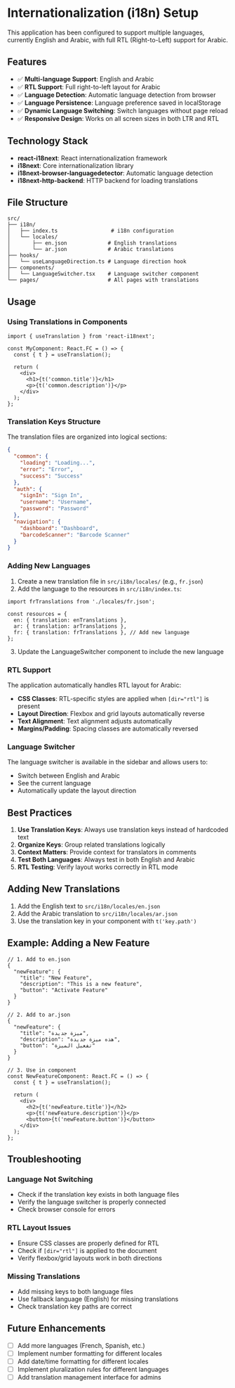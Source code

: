 # Internationalization (i18n) Setup

This application has been configured to support multiple languages, currently English and Arabic, with full RTL (Right-to-Left) support for Arabic.

## Features

- ✅ **Multi-language Support**: English and Arabic
- ✅ **RTL Support**: Full right-to-left layout for Arabic
- ✅ **Language Detection**: Automatic language detection from browser
- ✅ **Language Persistence**: Language preference saved in localStorage
- ✅ **Dynamic Language Switching**: Switch languages without page reload
- ✅ **Responsive Design**: Works on all screen sizes in both LTR and RTL

## Technology Stack

- **react-i18next**: React internationalization framework
- **i18next**: Core internationalization library
- **i18next-browser-languagedetector**: Automatic language detection
- **i18next-http-backend**: HTTP backend for loading translations

## File Structure

```
src/
├── i18n/
│   ├── index.ts                 # i18n configuration
│   └── locales/
│       ├── en.json             # English translations
│       └── ar.json             # Arabic translations
├── hooks/
│   └── useLanguageDirection.ts # Language direction hook
├── components/
│   └── LanguageSwitcher.tsx    # Language switcher component
└── pages/                      # All pages with translations
```

## Usage

### Using Translations in Components

```tsx
import { useTranslation } from 'react-i18next';

const MyComponent: React.FC = () => {
  const { t } = useTranslation();

  return (
    <div>
      <h1>{t('common.title')}</h1>
      <p>{t('common.description')}</p>
    </div>
  );
};
```

### Translation Keys Structure

The translation files are organized into logical sections:

```json
{
  "common": {
    "loading": "Loading...",
    "error": "Error",
    "success": "Success"
  },
  "auth": {
    "signIn": "Sign In",
    "username": "Username",
    "password": "Password"
  },
  "navigation": {
    "dashboard": "Dashboard",
    "barcodeScanner": "Barcode Scanner"
  }
}
```

### Adding New Languages

1. Create a new translation file in `src/i18n/locales/` (e.g., `fr.json`)
2. Add the language to the resources in `src/i18n/index.ts`:

```tsx
import frTranslations from './locales/fr.json';

const resources = {
  en: { translation: enTranslations },
  ar: { translation: arTranslations },
  fr: { translation: frTranslations }, // Add new language
};
```

3. Update the LanguageSwitcher component to include the new language

### RTL Support

The application automatically handles RTL layout for Arabic:

- **CSS Classes**: RTL-specific styles are applied when `[dir="rtl"]` is present
- **Layout Direction**: Flexbox and grid layouts automatically reverse
- **Text Alignment**: Text alignment adjusts automatically
- **Margins/Padding**: Spacing classes are automatically reversed

### Language Switcher

The language switcher is available in the sidebar and allows users to:
- Switch between English and Arabic
- See the current language
- Automatically update the layout direction

## Best Practices

1. **Use Translation Keys**: Always use translation keys instead of hardcoded text
2. **Organize Keys**: Group related translations logically
3. **Context Matters**: Provide context for translators in comments
4. **Test Both Languages**: Always test in both English and Arabic
5. **RTL Testing**: Verify layout works correctly in RTL mode

## Adding New Translations

1. Add the English text to `src/i18n/locales/en.json`
2. Add the Arabic translation to `src/i18n/locales/ar.json`
3. Use the translation key in your component with `t('key.path')`

## Example: Adding a New Feature

```tsx
// 1. Add to en.json
{
  "newFeature": {
    "title": "New Feature",
    "description": "This is a new feature",
    "button": "Activate Feature"
  }
}

// 2. Add to ar.json
{
  "newFeature": {
    "title": "ميزة جديدة",
    "description": "هذه ميزة جديدة",
    "button": "تفعيل الميزة"
  }
}

// 3. Use in component
const NewFeatureComponent: React.FC = () => {
  const { t } = useTranslation();
  
  return (
    <div>
      <h2>{t('newFeature.title')}</h2>
      <p>{t('newFeature.description')}</p>
      <button>{t('newFeature.button')}</button>
    </div>
  );
};
```

## Troubleshooting

### Language Not Switching
- Check if the translation key exists in both language files
- Verify the language switcher is properly connected
- Check browser console for errors

### RTL Layout Issues
- Ensure CSS classes are properly defined for RTL
- Check if `[dir="rtl"]` is applied to the document
- Verify flexbox/grid layouts work in both directions

### Missing Translations
- Add missing keys to both language files
- Use fallback language (English) for missing translations
- Check translation key paths are correct

## Future Enhancements

- [ ] Add more languages (French, Spanish, etc.)
- [ ] Implement number formatting for different locales
- [ ] Add date/time formatting for different locales
- [ ] Implement pluralization rules for different languages
- [ ] Add translation management interface for admins 